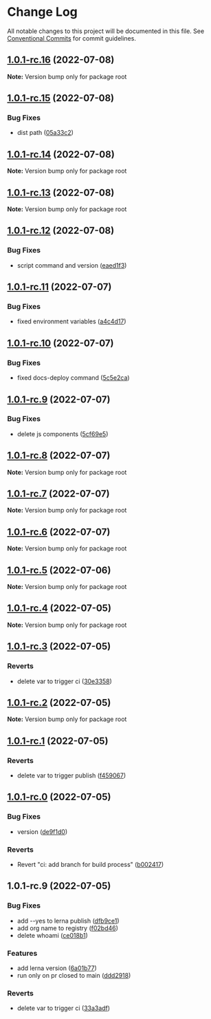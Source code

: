 # Change Log

All notable changes to this project will be documented in this file.
See [Conventional Commits](https://conventionalcommits.org) for commit guidelines.

## [1.0.1-rc.16](https://github.com/alercebroker/frontendcitos/compare/v1.0.1-rc.15...v1.0.1-rc.16) (2022-07-08)

**Note:** Version bump only for package root





## [1.0.1-rc.15](https://github.com/alercebroker/frontendcitos/compare/v1.0.1-rc.14...v1.0.1-rc.15) (2022-07-08)


### Bug Fixes

* dist path ([05a33c2](https://github.com/alercebroker/frontendcitos/commit/05a33c2795ec9ff7c56e970b600ec7722b68eb7e))





## [1.0.1-rc.14](https://github.com/alercebroker/frontendcitos/compare/v1.0.1-rc.13...v1.0.1-rc.14) (2022-07-08)

**Note:** Version bump only for package root





## [1.0.1-rc.13](https://github.com/alercebroker/frontendcitos/compare/v1.0.1-rc.12...v1.0.1-rc.13) (2022-07-08)

**Note:** Version bump only for package root





## [1.0.1-rc.12](https://github.com/alercebroker/frontendcitos/compare/v1.0.1-rc.11...v1.0.1-rc.12) (2022-07-08)


### Bug Fixes

* script command and version ([eaed1f3](https://github.com/alercebroker/frontendcitos/commit/eaed1f39728678a75a55f78a44c86cc6defad170))





## [1.0.1-rc.11](https://github.com/alercebroker/frontendcitos/compare/v1.0.1-rc.10...v1.0.1-rc.11) (2022-07-07)


### Bug Fixes

* fixed environment variables ([a4c4d17](https://github.com/alercebroker/frontendcitos/commit/a4c4d17927b5d986e14a8dafec4725c126a31253))





## [1.0.1-rc.10](https://github.com/alercebroker/frontendcitos/compare/v1.0.1-rc.9...v1.0.1-rc.10) (2022-07-07)


### Bug Fixes

* fixed docs-deploy command ([5c5e2ca](https://github.com/alercebroker/frontendcitos/commit/5c5e2ca12a7a8ef75fedaaf73f53e053ce876e05))





## [1.0.1-rc.9](https://github.com/alercebroker/frontendcitos/compare/v1.0.1-rc.8...v1.0.1-rc.9) (2022-07-07)


### Bug Fixes

* delete js components ([5cf69e5](https://github.com/alercebroker/frontendcitos/commit/5cf69e5b65fd63002b375917ba32fc3b06ab3e74))





## [1.0.1-rc.8](https://github.com/alercebroker/frontendcitos/compare/v1.0.1-rc.7...v1.0.1-rc.8) (2022-07-07)

**Note:** Version bump only for package root





## [1.0.1-rc.7](https://github.com/alercebroker/frontendcitos/compare/v1.0.1-rc.6...v1.0.1-rc.7) (2022-07-07)

**Note:** Version bump only for package root





## [1.0.1-rc.6](https://github.com/alercebroker/frontendcitos/compare/v1.0.1-rc.5...v1.0.1-rc.6) (2022-07-07)

**Note:** Version bump only for package root





## [1.0.1-rc.5](https://github.com/alercebroker/frontendcitos/compare/v1.0.1-rc.4...v1.0.1-rc.5) (2022-07-06)

**Note:** Version bump only for package root





## [1.0.1-rc.4](https://github.com/alercebroker/frontendcitos/compare/v1.0.1-rc.3...v1.0.1-rc.4) (2022-07-05)

**Note:** Version bump only for package root





## [1.0.1-rc.3](https://github.com/alercebroker/frontendcitos/compare/v1.0.1-rc.2...v1.0.1-rc.3) (2022-07-05)


### Reverts

* delete var to trigger ci ([30e3358](https://github.com/alercebroker/frontendcitos/commit/30e33584861180391090b6c599a3d758894f8c6d))





## [1.0.1-rc.2](https://github.com/alercebroker/frontendcitos/compare/v1.0.1-rc.1...v1.0.1-rc.2) (2022-07-05)

**Note:** Version bump only for package root





## [1.0.1-rc.1](https://github.com/alercebroker/frontendcitos/compare/v1.0.1-rc.0...v1.0.1-rc.1) (2022-07-05)


### Reverts

* delete var to trigger publish ([f459067](https://github.com/alercebroker/frontendcitos/commit/f45906720b1a95146cecf4a8fe1864bf03e56095))





## [1.0.1-rc.0](https://github.com/alercebroker/frontendcitos/compare/v1.0.1-rc.9...v1.0.1-rc.0) (2022-07-05)


### Bug Fixes

* version ([de9f1d0](https://github.com/alercebroker/frontendcitos/commit/de9f1d0cc072d416531af3ed979a0a85f795aa12))


### Reverts

* Revert "ci: add branch for build process" ([b002417](https://github.com/alercebroker/frontendcitos/commit/b002417c72b8500492529c37a883896d9c966a3e))





## 1.0.1-rc.9 (2022-07-05)


### Bug Fixes

* add --yes to lerna publish ([dfb9ce1](https://github.com/alercebroker/frontendcitos/commit/dfb9ce16d82a75f020f76ab15bdde4547f8c4a27))
* add org name to registry ([f02bd46](https://github.com/alercebroker/frontendcitos/commit/f02bd46336a0f0c2affb484a121b2549d22e04e1))
* delete whoami ([ce018b1](https://github.com/alercebroker/frontendcitos/commit/ce018b179eb2db6baf3ed197418bc114c20a1825))


### Features

* add lerna version ([6a01b77](https://github.com/alercebroker/frontendcitos/commit/6a01b777d1e161bc8054d4481444f8b2f2007db8))
* run only on pr closed to main ([ddd2918](https://github.com/alercebroker/frontendcitos/commit/ddd2918e28d2aaf06427559ce1323a071d66c126))


### Reverts

* delete var to trigger ci ([33a3adf](https://github.com/alercebroker/frontendcitos/commit/33a3adfd48261d4de30e4e2c07d0fcfde35f1c9b))
